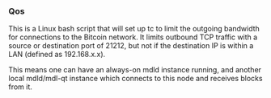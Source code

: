 ### Qos ###

This is a Linux bash script that will set up tc to limit the outgoing bandwidth for connections to the Bitcoin network. It limits outbound TCP traffic with a source or destination port of 21212, but not if the destination IP is within a LAN (defined as 192.168.x.x).

This means one can have an always-on mdld instance running, and another local mdld/mdl-qt instance which connects to this node and receives blocks from it.
